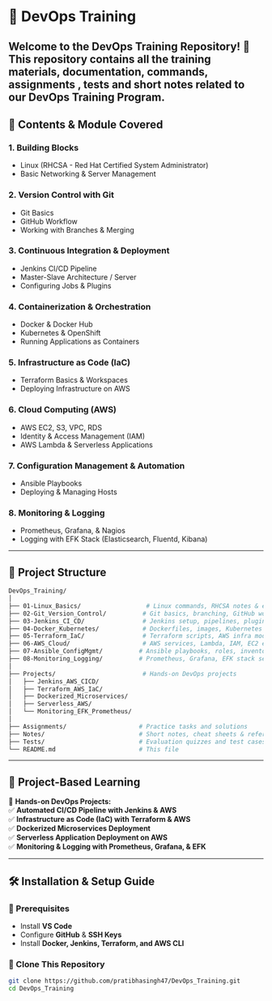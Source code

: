 # 🚀 DevOps Training   

Welcome to the **DevOps Training Repository**! 🎯 This repository contains all the training materials, documentation, commands, assignments , tests and short notes related to our **DevOps Training Program**.  
---
 
## 📌 **Contents & Module Covered**  

### **1. Building Blocks** 
- Linux (RHCSA - Red Hat Certified System Administrator)  
- Basic Networking & Server Management  

### **2. Version Control with Git**   
- Git Basics  
- GitHub Workflow  
- Working with Branches & Merging  

### **3. Continuous Integration & Deployment**  
- Jenkins CI/CD Pipeline  
- Master-Slave Architecture / Server 
- Configuring Jobs & Plugins  

### **4. Containerization & Orchestration**  
- Docker & Docker Hub  
- Kubernetes & OpenShift  
- Running Applications as Containers  

### **5. Infrastructure as Code (IaC)**  
- Terraform Basics & Workspaces  
- Deploying Infrastructure on AWS  

### **6. Cloud Computing (AWS)**  
- AWS EC2, S3, VPC, RDS  
- Identity & Access Management (IAM)  
- AWS Lambda & Serverless Applications  

### **7. Configuration Management & Automation**  
- Ansible Playbooks  
- Deploying & Managing Hosts  

### **8. Monitoring & Logging**  
- Prometheus, Grafana, & Nagios  
- Logging with EFK Stack (Elasticsearch, Fluentd, Kibana)  

---

## 📁 Project Structure

```bash
DevOps_Training/
│
├── 01-Linux_Basics/                  # Linux commands, RHCSA notes & exercises
├── 02-Git_Version_Control/          # Git basics, branching, GitHub workflows
├── 03-Jenkins_CI_CD/                # Jenkins setup, pipelines, plugins
├── 04-Docker_Kubernetes/            # Dockerfiles, images, Kubernetes manifests
├── 05-Terraform_IaC/                # Terraform scripts, AWS infra modules
├── 06-AWS_Cloud/                    # AWS services, Lambda, IAM, EC2 examples
├── 07-Ansible_ConfigMgmt/          # Ansible playbooks, roles, inventory setup
├── 08-Monitoring_Logging/          # Prometheus, Grafana, EFK stack setups
│
├── Projects/                        # Hands-on DevOps projects
│   ├── Jenkins_AWS_CICD/           
│   ├── Terraform_AWS_IaC/          
│   ├── Dockerized_Microservices/   
│   ├── Serverless_AWS/             
│   └── Monitoring_EFK_Prometheus/  
│
├── Assignments/                    # Practice tasks and solutions
├── Notes/                          # Short notes, cheat sheets & references
├── Tests/                          # Evaluation quizzes and test cases
└── README.md                       # This file


```


---
## 📂 **Project-Based Learning**  
🚀 **Hands-on DevOps Projects:**  
✅ **Automated CI/CD Pipeline with Jenkins & AWS**  
✅ **Infrastructure as Code (IaC) with Terraform & AWS**  
✅ **Dockerized Microservices Deployment**  
✅ **Serverless Application Deployment on AWS**  
✅ **Monitoring & Logging with Prometheus, Grafana, & EFK**  

---

## 🛠 **Installation & Setup Guide**  
### **🔹 Prerequisites**  
- Install **VS Code**  
- Configure **GitHub** & **SSH Keys**  
- Install **Docker, Jenkins, Terraform, and AWS CLI**  

### **🔹 Clone This Repository**  
```sh
git clone https://github.com/pratibhasingh47/DevOps_Training.git
cd DevOps_Training
